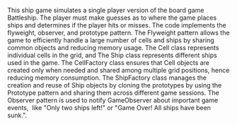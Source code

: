   This ship game simulates a single player version of the board game Battleship. The player must make guesses as to where the game places ships and determines if the player hits or misses. The code implements the flyweight, observer, and prototype pattern. The Flyweight pattern allows the game to efficiently handle a large number of cells and ships by sharing common objects and reducing memory usage. The Cell class represents individual cells in the grid, and The Ship class represents different ships used in the game. The CellFactory class ensures that Cell objects are created only when needed and shared among multiple grid positions, hence reducing memory consumption. The ShipFactory class manages the creation and reuse of Ship objects by cloning the prototypes by using the Prototype pattern and sharing them across different game sessions. The Observer pattern is used to notify GameObserver about important game events,  like "Only two ships left!" or "Game Over! All ships have been sunk.". 
